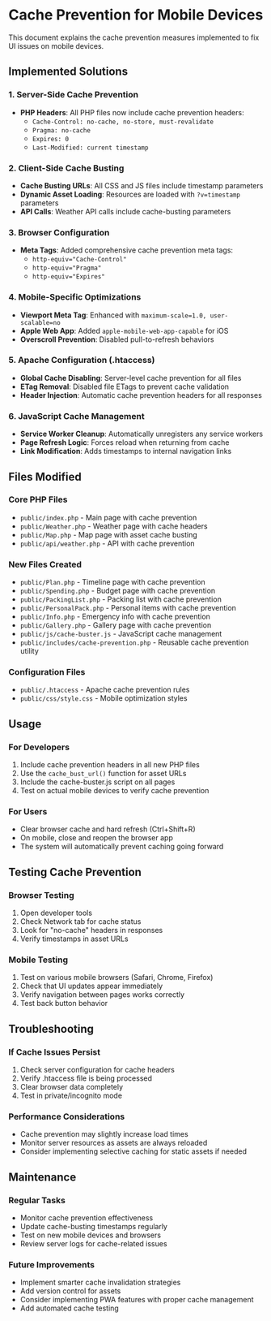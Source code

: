 # Cache Prevention for Mobile Devices

This document explains the cache prevention measures implemented to fix UI issues on mobile devices.

## Implemented Solutions

### 1. Server-Side Cache Prevention
- **PHP Headers**: All PHP files now include cache prevention headers:
  - `Cache-Control: no-cache, no-store, must-revalidate`
  - `Pragma: no-cache`
  - `Expires: 0`
  - `Last-Modified: current timestamp`

### 2. Client-Side Cache Busting
- **Cache Busting URLs**: All CSS and JS files include timestamp parameters
- **Dynamic Asset Loading**: Resources are loaded with `?v=timestamp` parameters
- **API Calls**: Weather API calls include cache-busting parameters

### 3. Browser Configuration
- **Meta Tags**: Added comprehensive cache prevention meta tags:
  - `http-equiv="Cache-Control"`
  - `http-equiv="Pragma"`
  - `http-equiv="Expires"`

### 4. Mobile-Specific Optimizations
- **Viewport Meta Tag**: Enhanced with `maximum-scale=1.0, user-scalable=no`
- **Apple Web App**: Added `apple-mobile-web-app-capable` for iOS
- **Overscroll Prevention**: Disabled pull-to-refresh behaviors

### 5. Apache Configuration (.htaccess)
- **Global Cache Disabling**: Server-level cache prevention for all files
- **ETag Removal**: Disabled file ETags to prevent cache validation
- **Header Injection**: Automatic cache prevention headers for all responses

### 6. JavaScript Cache Management
- **Service Worker Cleanup**: Automatically unregisters any service workers
- **Page Refresh Logic**: Forces reload when returning from cache
- **Link Modification**: Adds timestamps to internal navigation links

## Files Modified

### Core PHP Files
- `public/index.php` - Main page with cache prevention
- `public/Weather.php` - Weather page with cache headers
- `public/Map.php` - Map page with asset cache busting
- `public/api/weather.php` - API with cache prevention

### New Files Created
- `public/Plan.php` - Timeline page with cache prevention
- `public/Spending.php` - Budget page with cache prevention  
- `public/PackingList.php` - Packing list with cache prevention
- `public/PersonalPack.php` - Personal items with cache prevention
- `public/Info.php` - Emergency info with cache prevention
- `public/Gallery.php` - Gallery page with cache prevention
- `public/js/cache-buster.js` - JavaScript cache management
- `public/includes/cache-prevention.php` - Reusable cache prevention utility

### Configuration Files
- `public/.htaccess` - Apache cache prevention rules
- `public/css/style.css` - Mobile optimization styles

## Usage

### For Developers
1. Include cache prevention headers in all new PHP files
2. Use the `cache_bust_url()` function for asset URLs
3. Include the cache-buster.js script on all pages
4. Test on actual mobile devices to verify cache prevention

### For Users
- Clear browser cache and hard refresh (Ctrl+Shift+R)
- On mobile, close and reopen the browser app
- The system will automatically prevent caching going forward

## Testing Cache Prevention

### Browser Testing
1. Open developer tools
2. Check Network tab for cache status
3. Look for "no-cache" headers in responses
4. Verify timestamps in asset URLs

### Mobile Testing
1. Test on various mobile browsers (Safari, Chrome, Firefox)
2. Check that UI updates appear immediately
3. Verify navigation between pages works correctly
4. Test back button behavior

## Troubleshooting

### If Cache Issues Persist
1. Check server configuration for cache headers
2. Verify .htaccess file is being processed
3. Clear browser data completely
4. Test in private/incognito mode

### Performance Considerations
- Cache prevention may slightly increase load times
- Monitor server resources as assets are always reloaded
- Consider implementing selective caching for static assets if needed

## Maintenance

### Regular Tasks
- Monitor cache prevention effectiveness
- Update cache-busting timestamps regularly
- Test on new mobile devices and browsers
- Review server logs for cache-related issues

### Future Improvements
- Implement smarter cache invalidation strategies
- Add version control for assets
- Consider implementing PWA features with proper cache management
- Add automated cache testing
